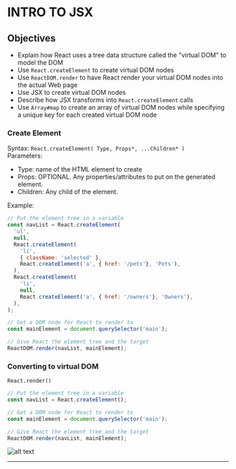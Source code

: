 # INTRO TO JSX

## Objectives

* Explain how React uses a tree data structure called the "virtual DOM" to model the DOM
* Use ```React.createElement``` to create virtual DOM nodes
* Use ```ReactDOM.render``` to have React render your virtual DOM nodes into the actual Web page
* Use JSX to create virtual DOM nodes
* Describe how JSX transforms into ```React.createElement``` calls
* Use ```Array#map``` to create an array of virtual DOM nodes while specifying a unique key for each created virtual DOM node

### Create Element

Syntax: ```React.createElement( Type, Props*, ...Children* )```  
Parameters:

* Type: name of the HTML element to create
* Props: OPTIONAL. Any properties/attributes to put on the generated element.
* Children: Any child of the element.  

Example:

```javascript
// Put the element tree in a variable
const navList = React.createElement(
  'ul',
  null,
  React.createElement(
    'li',
    { className: 'selected' },
    React.createElement('a', { href: '/pets'}, 'Pets'),
  ),
  React.createElement(
    'li',
    null,
    React.createElement('a', { href: '/owners'}, 'Owners'),
  ),
);

// Get a DOM node for React to render to
const mainElement = document.querySelector('main');

// Give React the element tree and the target
ReactDOM.render(navList, mainElement);
```

### Converting to virtual DOM 

```React.render()```

```js
// Put the element tree in a variable
const navList = React.createElement();

// Get a DOM node for React to render to
const mainElement = document.querySelector('main');

// Give React the element tree and the target
ReactDOM.render(navList, mainElement);
```

![alt text](https://appacademy-open-assets.s3-us-west-1.amazonaws.com/Modular-Curriculum/content/react-redux/topics/intro-to-react/assets/react-example-conversion-real-dom.svg "Logo Title Text 1")

___

